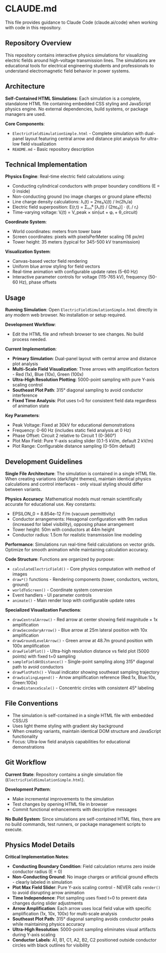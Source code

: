 # CLAUDE.md

This file provides guidance to Claude Code (claude.ai/code) when working with code in this repository.

## Repository Overview

This repository contains interactive physics simulations for visualizing electric fields around high-voltage transmission lines. The simulations are educational tools for electrical engineering students and professionals to understand electromagnetic field behavior in power systems.

## Architecture

**Self-Contained HTML Simulations**: Each simulation is a complete, standalone HTML file containing embedded CSS styling and JavaScript physics engine. No external dependencies, build systems, or package managers are used.

**Core Components**:
- `ElectricFieldSimulationSimple.html` - Complete simulation with dual-panel layout featuring central arrow and distance plot analysis for ultra-low field visualization
- `README.md` - Basic repository description

## Technical Implementation

**Physics Engine**: Real-time electric field calculations using:
- Conducting cylindrical conductors with proper boundary conditions (E = 0 inside)
- Non-conducting ground (no image charges or ground plane effects)
- Line charge density calculations: λᵢ(t) = 2πε₀Vᵢ(t) / ln(2hᵢ/a)
- Electric field superposition: E(r,t) = Σᵢ₌₁⁶ [λᵢ(t) / (2πε₀)] · (r̂ᵢ / rᵢ)
- Time-varying voltage: Vᵢ(t) = V_peak × sin(ωt + φᵢ + θ_circuit)

**Coordinate System**:
- World coordinates: meters from tower base
- Screen coordinates: pixels with pixelsPerMeter scaling (16 px/m)
- Tower height: 35 meters (typical for 345-500 kV transmission)

**Visualization System**:
- Canvas-based vector field rendering
- Uniform blue arrow styling for field vectors
- Real-time animation with configurable update rates (5-60 Hz)
- Interactive parameter controls for voltage (115-765 kV), frequency (50-60 Hz), phase offsets

## Usage

**Running Simulation**: Open `ElectricFieldSimulationSimple.html` directly in any modern web browser. No installation or setup required.

**Development Workflow**: 
- Edit the HTML file and refresh browser to see changes. No build process needed.

**Current Implementation**:
- **Primary Simulation**: Dual-panel layout with central arrow and distance plot analysis
- **Multi-Scale Field Visualization**: Three arrows with amplification factors - Red (1x), Blue (10x), Green (100x)
- **Ultra-High Resolution Plotting**: 5000-point sampling with pure Y-axis scaling control
- **Southeast Plot Path**: 315° diagonal sampling to avoid conductor interference
- **Fixed Time Analysis**: Plot uses t=0 for consistent field data regardless of animation state

**Key Parameters**:
- Peak Voltage: Fixed at 30kV for educational demonstrations
- Frequency: 0-60 Hz (includes static field analysis at 0 Hz) 
- Phase Offset: Circuit 2 relative to Circuit 1 (0-360°)
- Plot Max Field: Pure Y-axis scaling slider (0.1-5 kV/m, default 2 kV/m)
- Plot Range: Configurable distance sampling (0-50m default)

## Development Guidelines

**Single File Architecture**: The simulation is contained in a single HTML file. When creating variations (dark/light themes), maintain identical physics calculations and control interfaces - only visual styling should differ between variants.

**Physics Accuracy**: Mathematical models must remain scientifically accurate for educational use. Key constants:
- EPSILON_0 = 8.854e-12 F/m (vacuum permittivity)
- Conductor arrangements: Hexagonal configuration with 9m radius (increased for label visibility), opposing phase arrangement
- Tower height: 50m with conductors at 44m height
- Conductor radius: 1.5cm for realistic transmission line modeling

**Performance**: Simulations run real-time field calculations on vector grids. Optimize for smooth animation while maintaining calculation accuracy.

**Code Structure**: Functions are organized by purpose:
- `calculateElectricField()` - Core physics computation with method of images
- `draw*()` functions - Rendering components (tower, conductors, vectors, ground)
- `worldToScreen()` - Coordinate system conversion
- Event handlers - UI parameter controls
- `animate()` - Main render loop with configurable update rates

**Specialized Visualization Functions**:
- `drawCentralArrow()` - Red arrow at center showing field magnitude × 1x amplification
- `drawSecondaryArrow()` - Blue arrow at 25m lateral position with 10x amplification  
- `drawGroundLevelArrow()` - Green arrow at 48.7m ground position with 100x amplification
- `drawFieldPlot()` - Ultra-high resolution distance vs field plot (5000 points) with fixed t=0 sampling
- `sampleFieldAtDistance()` - Single-point sampling along 315° diagonal path to avoid conductors
- `drawPlotPath()` - Visual indicator showing southeast sampling trajectory
- `drawScalingLegend()` - Arrow amplification reference (Red:1x, Blue:10x, Green:100x)
- `drawDistanceScale()` - Concentric circles with consistent 45° labeling

## File Conventions

- The simulation is self-contained in a single HTML file with embedded CSS/JS
- Uses light theme styling with gradient sky background
- When creating variants, maintain identical DOM structure and JavaScript functionality
- Focus: Ultra-low field analysis capabilities for educational demonstrations

## Git Workflow

**Current State**: Repository contains a single simulation file (`ElectricFieldSimulationSimple.html`).

**Development Pattern**: 
- Make incremental improvements to the simulation
- Test changes by opening HTML file in browser
- Commit functional enhancements with descriptive messages

**No Build System**: Since simulations are self-contained HTML files, there are no build commands, test runners, or package management scripts to execute.


## Physics Model Details

**Critical Implementation Notes**:
- **Conducting Boundary Condition**: Field calculation returns zero inside conductor radius (E = 0)
- **Non-Conducting Ground**: No image charges or artificial ground effects - clearly labeled in simulation
- **Plot Max Field Slider**: Pure Y-axis scaling control - NEVER calls `render()` to avoid disrupting arrow animation
- **Time Independence**: Plot sampling uses fixed t=0 to prevent data changes during slider adjustments
- **Arrow Amplification**: Each arrow uses local field value with specific amplification (1x, 10x, 100x) for multi-scale analysis
- **Southeast Plot Path**: 315° diagonal sampling avoids conductor peaks while maintaining physics accuracy
- **Ultra-High Resolution**: 5000-point sampling eliminates visual artifacts during Y-axis scaling
- **Conductor Labels**: A1, B1, C1, A2, B2, C2 positioned outside conductor circles with black outlines for visibility